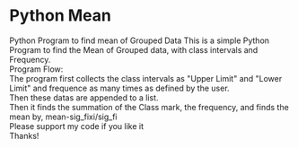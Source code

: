 # Python Mean
Python Program to find mean of Grouped Data
This is a simple Python Program to find the Mean of Grouped data, with class intervals and Frequency.
<br>Program Flow: <br>
The program first collects the class intervals as "Upper Limit" and "Lower Limit" and frequence as many times as defined by the user.<br>
Then these datas are appended to a list.<br>
Then it finds the summation of the Class mark, the frequency, and finds the mean by, mean-sig_fixi/sig_fi<br>
Please support my code if you like it<br>
Thanks!
